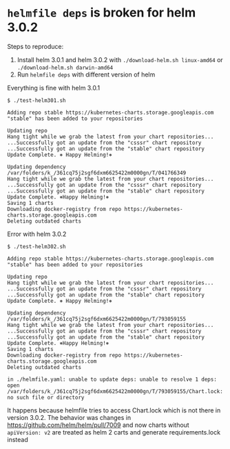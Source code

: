 # `helmfile deps` is broken for helm 3.0.2

Steps to reproduce:

1. Install helm 3.0.1 and helm 3.0.2 with `./download-helm.sh linux-amd64` or `./download-helm.sh darwin-amd64`
2. Run `helmfile deps` with different version of helm

Everything is fine with helm 3.0.1
```
$ ./test-helm301.sh

Adding repo stable https://kubernetes-charts.storage.googleapis.com
"stable" has been added to your repositories

Updating repo
Hang tight while we grab the latest from your chart repositories...
...Successfully got an update from the "csssr" chart repository
...Successfully got an update from the "stable" chart repository
Update Complete. ⎈ Happy Helming!⎈

Updating dependency /var/folders/k_/361cq75j2sgf6dxm6625422m0000gn/T/041766349
Hang tight while we grab the latest from your chart repositories...
...Successfully got an update from the "csssr" chart repository
...Successfully got an update from the "stable" chart repository
Update Complete. ⎈Happy Helming!⎈
Saving 1 charts
Downloading docker-registry from repo https://kubernetes-charts.storage.googleapis.com
Deleting outdated charts
```

Error with helm 3.0.2
```
$ ./test-helm302.sh

Adding repo stable https://kubernetes-charts.storage.googleapis.com
"stable" has been added to your repositories

Updating repo
Hang tight while we grab the latest from your chart repositories...
...Successfully got an update from the "csssr" chart repository
...Successfully got an update from the "stable" chart repository
Update Complete. ⎈ Happy Helming!⎈

Updating dependency /var/folders/k_/361cq75j2sgf6dxm6625422m0000gn/T/793059155
Hang tight while we grab the latest from your chart repositories...
...Successfully got an update from the "csssr" chart repository
...Successfully got an update from the "stable" chart repository
Update Complete. ⎈Happy Helming!⎈
Saving 1 charts
Downloading docker-registry from repo https://kubernetes-charts.storage.googleapis.com
Deleting outdated charts

in ./helmfile.yaml: unable to update deps: unable to resolve 1 deps: open /var/folders/k_/361cq75j2sgf6dxm6625422m0000gn/T/793059155/Chart.lock: no such file or directory
```

It happens because helmfile tries to access Chart.lock which is not there in version 3.0.2.
The behavior was changes in https://github.com/helm/helm/pull/7009 and now charts without `apiVersion: v2` are treated as helm 2 carts and generate requirements.lock instead


